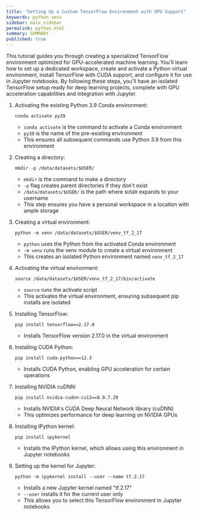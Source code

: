 ```yaml
---
title: "Setting Up a Custom TensorFlow Environment with GPU Support"
keywords: python venv
sidebar: main_sidebar
permalink: python.html
summary: SUMMARY
published: true
---
```


This tutorial guides you through creating a specialized TensorFlow environment optimized for GPU-accelerated machine learning. You'll learn how to set up a dedicated workspace, create and activate a Python virtual environment, install TensorFlow with CUDA support, and configure it for use in Jupyter notebooks. By following these steps, you'll have an isolated TensorFlow setup ready for deep learning projects, complete with GPU acceleration capabilities and integration with Jupyter.

1. Activating the existing Python 3.9 Conda environment:
   ```
   conda activate py39
   ```
   - `conda activate` is the command to activate a Conda environment
   - `py39` is the name of the pre-existing environment
   - This ensures all subsequent commands use Python 3.9 from this environment

2. Creating a directory:
   ```
   mkdir -p /data/datasets/$USER/
   ```
   - `mkdir` is the command to make a directory
   - `-p` flag creates parent directories if they don't exist
   - `/data/datasets/$USER/` is the path where `$USER` expands to your username
   - This step ensures you have a personal workspace in a location with ample storage

3. Creating a virtual environment:
   ```
   python -m venv /data/datasets/$USER/venv_tf_2_17
   ```
   - `python` uses the Python from the activated Conda environment
   - `-m venv` runs the venv module to create a virtual environment
   - This creates an isolated Python environment named `venv_tf_2_17`

4. Activating the virtual environment:
   ```
   source /data/datasets/$USER/venv_tf_2_17/bin/activate
   ```
   - `source` runs the activate script
   - This activates the virtual environment, ensuring subsequent pip installs are isolated

5. Installing TensorFlow:
   ```
   pip install tensorflow==2.17.0
   ```
   - Installs TensorFlow version 2.17.0 in the virtual environment

6. Installing CUDA Python:
   ```
   pip install cuda-python==12.3
   ```
   - Installs CUDA Python, enabling GPU acceleration for certain operations

7. Installing NVIDIA cuDNN:
   ```
   pip install nvidia-cudnn-cu12==8.9.7.29
   ```
   - Installs NVIDIA's CUDA Deep Neural Network library (cuDNN)
   - This optimizes performance for deep learning on NVIDIA GPUs

8. Installing IPython kernel:
   ```
   pip install ipykernel
   ```
   - Installs the IPython kernel, which allows using this environment in Jupyter notebooks

9. Setting up the kernel for Jupyter:
   ```
   python -m ipykernel install --user --name tf.2.17
   ```
   - Installs a new Jupyter kernel named "tf.2.17"
   - `--user` installs it for the current user only
   - This allows you to select this TensorFlow environment in Jupyter notebooks